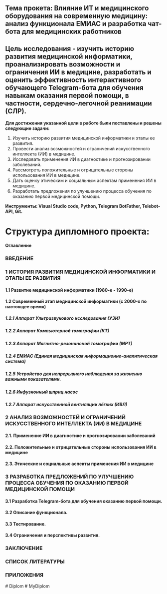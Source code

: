 
Тема прокета: Влияние ИТ и медицинского оборудования на современную медицину: анализ функционала ЕМИАС и разработка чат-бота для медицинских работников
---
Цель исследования - изучить историю развития медицинской информатики, проанализировать возможности и ограничения ИИ в медицине,  разработать и оценить эффективность интерактивного обучающего Telegram-бота для обучения навыкам оказания первой помощи,  в частности, сердечно-легочной реанимации (СЛР).
---

**Для достижения указанной цели в работе были поставлены и решены следующие задачи:**

1.  Изучить историю развития медицинской информатики и этапы ее 
развития.
2. Провести анализ возможностей и ограничений искусственного 
интеллекта (ИИ) в медицине.
3. Исследовать  применения  ИИ  в  диагностике  и  прогнозировании  
заболеваний.
4. Рассмотреть положительные и отрицательные стороны 
использования ИИ в медицине.
5. Дать оценку этическим и социальным аспектам применения ИИ в 
медицине.
6. Разработать предложения по улучшению процесса обучения по 
оказанию первой медицинской помощи.

**Инструменты: Visual Studio code, Python, Telegram BotFather, Telebot-API, Git.**


Структура дипломного проекта:
===
**Оглавление**

### ВВЕДЕНИЕ	

### 1 ИСТОРИЯ РАЗВИТИЯ МЕДИЦИНСКОЙ ИНФОРМАТИКИ И ЭТАПЫ ЕЕ РАЗВИТИЯ	

#### 1.1  Развитие медицинской информатики (1980-е - 1990-е)	

#### 1.2 Современный этап медицинской информатики (с 2000-х по настоящее время)	
##### 1.2.1 Аппарат Ультразвукового исследования (УЗИ)	
##### 1.2.2 Аппарат Компьютерной томографии (КТ)	
##### 1.2.3 Аппарат  Магнитно-резонансной томографии (МРТ)	
##### 1.2.4 ЕМИАС (Единая медицинская информационно-аналитическая система)	
##### 1.2.5 Устройство для непрерывного наблюдения за жизненно важными показателями.	
##### 1.2.6 Инфузионный шприц насос	
##### 1.2.7 Аппарат искусственной вентиляции лёгких (ИВЛ)	
### 2 АНАЛИЗ ВОЗМОЖНОСТЕЙ И ОГРАНИЧЕНИЙ ИСКУССТВЕННОГО  ИНТЕЛЛЕКТА (ИИ) В МЕДИЦИНЕ	
#### 2.1. Применение ИИ в диагностике и прогнозировании заболеваний	
#### 2.2. Положительные и отрицательные стороны использования ИИ в медицине	
#### 2.3. Этические и социальные аспекты применения ИИ в медицине	
### 3 РАЗРАБОТКА ПРЕДЛОЖЕНИЙ ПО УЛУЧШЕНИЮ ПРОЦЕССА ОБУЧЕНИЯ ПО ОКАЗАНИЮ ПЕРВОЙ МЕДИЦИНСКОЙ ПОМОЩИ	
#### 3.1 Разработка Telegram-бота для обучения оказанию первой помощи.	
#### 3.2 Описание функционала.	
#### 3.3 Тестирование.	
#### 3.4 Ограничения и перспективы развития.	
### ЗАКЛЮЧЕНИЕ	
### СПИСОК ЛИТЕРАТУРЫ	
### ПРИЛОЖЕНИЯ	


#   D i p l o m  
 #   M y D i p l o m  
 